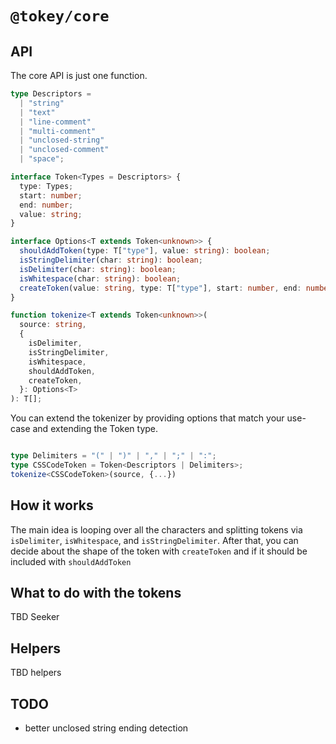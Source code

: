 # `@tokey/core`

## API

The core API is just one function.

```ts
type Descriptors =
  | "string"
  | "text"
  | "line-comment"
  | "multi-comment"
  | "unclosed-string"
  | "unclosed-comment"
  | "space";

interface Token<Types = Descriptors> {
  type: Types;
  start: number;
  end: number;
  value: string;
}

interface Options<T extends Token<unknown>> {
  shouldAddToken(type: T["type"], value: string): boolean;
  isStringDelimiter(char: string): boolean;
  isDelimiter(char: string): boolean;
  isWhitespace(char: string): boolean;
  createToken(value: string, type: T["type"], start: number, end: number): T;
}

function tokenize<T extends Token<unknown>>(
  source: string,
  {
    isDelimiter,
    isStringDelimiter,
    isWhitespace,
    shouldAddToken,
    createToken,
  }: Options<T>
): T[];
```

You can extend the tokenizer by providing options that match your use-case and extending the Token type.

```ts

type Delimiters = "(" | ")" | "," | ";" | ":";
type CSSCodeToken = Token<Descriptors | Delimiters>;
tokenize<CSSCodeToken>(source, {...})

```

## How it works

The main idea is looping over all the characters and splitting tokens via `isDelimiter`, `isWhitespace`, and `isStringDelimiter`.
After that, you can decide about the shape of the token with `createToken` and if it should be included with `shouldAddToken`

## What to do with the tokens

TBD Seeker

## Helpers

TBD helpers

## TODO

- better unclosed string ending detection
